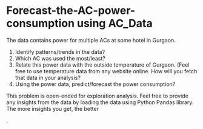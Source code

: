 # Forecast-the-AC-power-consumption using AC_Data

The data contains power for multiple ACs at some hotel in Gurgaon.

1. Identify patterns/trends in the data?
2. Which AC was used the most/least?
3. Relate this power data with the outside temperature of Gurgaon. (Feel free to use temperature data from any website online. How will you fetch that data in your analysis?
4. Using the power data, predict/forecast the power consumption?

This problem is open-ended for exploration analysis. Feel free to provide any insights from the data by loading the data using Python Pandas library. The more insights you get, the better


.
